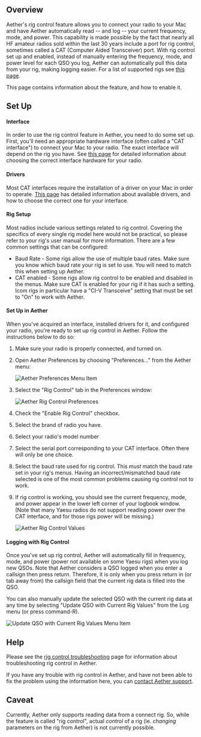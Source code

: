 ## Overview

Aether's rig control feature allows you to connect your radio to your Mac and have Aether automatically read -- and log -- your current frequency, mode, and power. This capability is made possible by the fact that nearly all HF amateur radios sold within the last 30 years include a port for rig control, sometimes called a CAT (Computer Aided Transceiver) port. With rig control set up and enabled, instead of manually entering the frequency, mode, and power level for each QSO you log, Aether can automatically pull this data from your rig, making logging easier. For a list of supported rigs see [this page](supportedrigs.md).

This page contains information about the feature, and how to enable it.

## Set Up

#### Interface
In order to use the rig control feature in Aether, you need to do some set up. First, you'll need an appropriate hardware interface (often called a "CAT interface") to connect your Mac to your radio. The exact interface will depend on the rig you have. See [this page](riginterfaces.md) for detailed information about choosing the correct interface hardware for your radio.

#### Drivers

Most CAT interfaces require the installation of a driver on your Mac in order to operate. [This page](rigdrivers.md) has detailed information about available drivers, and how to choose the correct one for your interface.

#### Rig Setup

Most radios include various settings related to rig control. Covering the specifics of every single rig model here would not be practical, so please refer to your rig's user manual for more information. There are a few common settings that can be configured:

- Baud Rate - Some rigs allow the use of multiple baud rates. Make sure you know which baud rate your rig is set to use. You will need to match this when setting up Aether.
- CAT enabled - Some rigs allow rig control to be enabled and disabled in the menus. Make sure CAT is enabled for your rig if it has such a setting. Icom rigs in particular have a "CI-V Transceive" setting that must be set to "On" to work with Aether.

#### Set Up in Aether

When you've acquired an interface, installed drivers for it, and configured your radio, you're ready to set up rig control in Aether. Follow the instructions below to do so:

1. Make sure your radio is properly connected, and turned on.
2. Open Aether Preferences by choosing "Preferences..." from the Aether menu:

    ![Aether Preferences Menu Item](../images/AetherPreferencesMenuItem.png)

3. Select the "Rig Control" tab in the Preferences window:

    ![Aether Rig Control Preferences](../images/RigControlPreferences.png)

4. Check the "Enable Rig Control" checkbox.
5. Select the brand of radio you have.
6. Select your radio's model number
7. Select the serial port corresponding to your CAT interface. Often there will only be one choice.
8. Select the baud rate used for rig control. This _must_ match the baud rate set in your rig's menus. Having an incorrect/mismatched baud rate selected is one of the most common problems causing rig control not to work.
9. If rig control is working, you should see the current frequency, mode, and power appear in the lower left corner of your logbook window. (Note that many Yaesu radios do not support reading power over the CAT interface, and for those rigs power will be missing.)

    ![Aether Rig Control Values](../images/RigControlValues.png)

#### Logging with Rig Control

Once you've set up rig control, Aether will automatically fill in frequency, mode, and power (power not available on some Yaesu rigs) when you log new QSOs. Note that Aether considers a QSO logged when you enter a callsign then press return. Therefore, it is only when you press return in (or tab away from) the callsign field that the current rig data is filled into the QSO.

You can also manually update the selected QSO with the current rig data at any time by selecting "Update QSO with Current Rig Values" from the Log menu (or press command-R).

![Update QSO with Current Rig Values Menu Item](../images/UpdateRigValues.png)

## Help

Please see the [rig control troubleshooting](troubleshooting.md) page for information about troubleshooting rig control in Aether.

If you have any trouble with rig control in Aether, and have not been able to fix the problem using the information here, you can [contact Aether support](http://www.aetherlog.com/contact.html).

## Caveat

Currently, Aether only supports reading data from a connect rig. So, while the feature is called "rig control", actual _control_ of a rig (ie. _changing_ parameters on the rig from Aether) is not currently possible.
